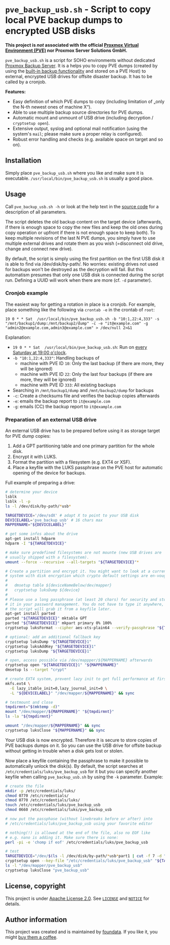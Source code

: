 # `pve_backup_usb.sh` - Script to copy local PVE backup dumps to encrypted USB disks

**This project is *not* associated with the official [Proxmox Virtual Environment (PVE)](https://www.proxmox.com/en/proxmox-virtual-environment/overview) nor Proxmox Server Solutions GmbH.**

`pve_backup_usb.sh` is a script for SOHO environments without dedicated [Proxmox Backup Server](https://www.proxmox.com/en/proxmox-backup-server/overview). It is a helps you to copy PVE dumps (created by using the [built-in backup functionality](https://pve.proxmox.com/wiki/Backup_and_Restore) and stored on a PVE Host) to external, encrypted USB drives for offsite disaster backup. It has to be called by a cronjob.

**Features:**

* Easy definition of which PVE dumps to copy (including limitation of „only the N-th newest ones of machine X“).
* Able to use multiple backup source directories for PVE dumps.
* Automatic mount and unmount of USB drive (including decryption / `cryptsetup open`).
* Extensive output, syslog and optional mail notification (using the system's `mail`; please make sure a proper relay is configured).
* Robust error handling and checks (e.g. available space on target and so on).


## Installation

Simply place `pve_backup_usb.sh` where you like and make sure it is executable. `/usr/local/bin/pve_backup_usb.sh` is usually a good place.


## Usage

Call `pve_backup_usb.sh -h` or look at the help text in the [source code](./pve_backup_usb.sh) for a description of all parameters.

The script deletes the old backup content on the target device (afterwards, if there is enough space to copy the new files and keep the old ones during copy operation or upfront if there is not enough space to keep both). To keep multiple revisions of the last N PVE dumps, you simply have to use multiple external drives and rotate them as you wish (=disconnect old drive, change and connect new drive).

By default, the script is simply using the first partition on the first USB disk it is able to find via /dev/disk/by-path/. No worries: existing drives not used for backups won't be destroyed as the decryption will fail. But this automatism presumes that only one USB disk is connected during the script run. Defining a UUID will work when there are more (cf. `-d` parameter).


### Cronjob example

The easiest way for getting a rotation in place is a cronjob. For example, place something like the following via `crontab -e` in the crontab of `root`:

```
19 0 * * Sat  /usr/local/bin/pve_backup_usb.sh -b "10:1,22:4,333" -s "/mnt/backup1/dump:/mnt/backup2/dump" -c -e "it@example.com" -g "admin2@example.com,admin3@example.com" > /dev/null 2>&1
```

Explanation:

* `19 0 * * Sat  /usr/local/bin/pve_backup_usb.sh`: Run on [every Saturday at 19:00 o'clock](https://crontab.guru/#19_0_*_*_Sat).
* `-b "10:1,22:4,333"`: Handling backups of
  * machine with PVE ID `10`: Only the last backup (if there are more, they will be ignored)
  * machine with PVE ID `22`: Only the last four backups (if there are more, they will be ignored)
  * machine with PVE ID `333`: All existing backups
* Searching in `/mnt/backup1/dump` and `/mnt/backup2/dump` for backups
* `-c`: Create a checksums file and verifies the backup copies afterwards
* `-e`: emails the backup report to `it@example.com`
* `-g`: emails (CC) the backup report to `it@example.com`


### Preparation of an external USB drive

An external USB drive has to be prepared before using it as storage target for PVE dump copies:

1. Add a GPT partitioning table and one primary partition for the whole disk.
2. Encrypt it with LUKS.
3. Format the partition with a filesystem (e.g. EXT4 or XSF).
4. Place a keyfile with the LUKS passphrase on the PVE host for automatic opening of the device for backups.

Full example of preparing a drive:

```bash
# determine your device
lsblk
lsblk -l -p
ls -l /dev/disk/by-path/*usb*

TARGETDEVICE='/dev/sdX' # adapt X to point to your USB disk
DEVICELABEL='pve_backup_usb' # 16 chars max
MAPPERNAME="${DEVICELABEL}"

# get some infos about the drive
apt-get install hdparm
hdparm -I "${TARGETDEVICE}"

# make sure predefined filesystems are not mounte (new USB drives are
# usually shipped with a filesystem).
umount --force --recursive --all-targets "${TARGETDEVICE}"*

# Create a partition and encrypt it. You might want to look at a current
# system with disk encryption which crypto default settings are en-vouge:
#
#   dmsetup table ${deviceNameBelow/dev/mapper}
#   cryptsetup luksDump ${device}
#
# Please use a long passphrase (at least 20 chars) for security and store
# it in your password management. You do not have to type it anywhere,
# the script will grab it from a keyfile later.
apt-get install parted
parted "${TARGETDEVICE}" mktable GPT
parted "${TARGETDEVICE}" mkpart primary 0% 100%
cryptsetup luksFormat --cipher aes-xts-plain64 --verify-passphrase "${TARGETDEVICE}1"

# optional: add an additional fallback key
cryptsetup luksDump "${TARGETDEVICE}1"
cryptsetup luksAddKey "${TARGETDEVICE}1"
cryptsetup luksDump "${TARGETDEVICE}1"

# open, access possible via /dev/mappper/${MAPPERNAME} afterwards
cryptsetup open "${TARGETDEVICE}1" "${MAPPERNAME}"
dmsetup ls --target "crypt"

# create EXT4 system, prevent lazy init to get full performance at first use
mkfs.ext4 \
  -E lazy_itable_init=0,lazy_journal_init=0 \
  -L "${DEVICELABEL}" "/dev/mapper/${MAPPERNAME}" && sync

# testmount and close
tmpdirmnt="$(mktemp -d)"
mount "/dev/mapper/${MAPPERNAME}" "${tmpdirmnt}"
ls -la "${tmpdirmnt}"

umount "/dev/mapper/${MAPPERNAME}" && sync
cryptsetup luksClose "${MAPPERNAME}" && sync
```

Your USB disk is now encrypted. Therefore it is secure to store copies of PVE backups dumps on it. So you can use the USB drive for offsite backup without getting in trouble when a disk gets lost or stolen.

Now place a keyfile containing the passphrase to make it possible to automatically unlock the disk(s). By default, the script searches at `/etc/credentials/luks/pve_backup_usb` for it but you can specify another keyfile when calling `pve_backup_usb.sh` by using the `-k` parameter. Example:

```bash
# create the file
mkdir -p /etc/credentials/luks/
chmod 0770 /etc/credentials/
chmod 0770 /etc/credentials/luks/
touch /etc/credentials/luks/pve_backup_usb
chmod 0660 /etc/credentials/luks/pve_backup_usb

# now put the passphase (without linebreaks before or after) into
# /etc/credentials/luks/pve_backup_usb using your favorite editor

# nothing(!) is allowed at the end of the file, also no EOF like
# e.g. nano is adding it. Make sure there is none:
perl -pi -e 'chomp if eof' /etc/credentials/luks/pve_backup_usb

# test
TARGETDEVICE="/dev/$(ls -l /dev/disk/by-path/*usb*part1 | cut -f 7 -d "/" | head -n 1)"
cryptsetup open --key-file "/etc/credentials/luks/pve_backup_usb" "${TARGETDEVICE}" "pve_backup_usb"
ls -l "/dev/mapper/pve_backup_usb"
cryptsetup luksClose "pve_backup_usb"
```

## License, copyright

This project is under [Apache License 2.0](http://www.apache.org/licenses/LICENSE-2.0). See [`LICENSE`](./LICENSE) and [`NOTICE`](./NOTICE) for details.


## Author information

This project was created and is maintained by [foundata](https://foundata.com/). If you like it, you might [buy them a coffee](https://buy-me-a.coffee/proxmox-pve_backup_usb/).